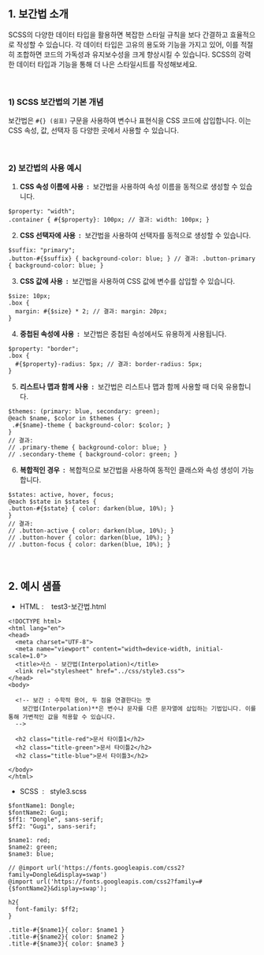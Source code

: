 ## 1\. 보간법 소개

SCSS의 다양한 데이터 타입을 활용하면 복잡한 스타일 규칙을 보다 간결하고 효율적으로 작성할 수 있습니다. 각 데이터 타입은 고유의 용도와 기능을 가지고 있어, 이를 적절히 조합하면 코드의 가독성과 유지보수성을 크게 향상시킬 수 있습니다. SCSS의 강력한 데이터 타입과 기능을 통해 더 나은 스타일시트를 작성해보세요.

  
<br>
  

### 1) SCSS 보간법의 기본 개념

보간법은 `#{} (쉼표)` 구문을 사용하여 변수나 표현식을 CSS 코드에 삽입합니다. 이는 CSS 속성, 값, 선택자 등 다양한 곳에서 사용할 수 있습니다.

  
<br>
  

### 2) 보간법의 사용 예시

  

1. **CSS 속성 이름에 사용  :**  보간법을 사용하여 속성 이름을 동적으로 생성할 수 있습니다.

```
$property: "width"; 
.container { #{$property}: 100px; // 결과: width: 100px; }
```

2. **CSS 선택자에 사용  :**  보간법을 사용하여 선택자를 동적으로 생성할 수 있습니다.
 
```
$suffix: "primary"; 
.button-#{$suffix} { background-color: blue; } // 결과: .button-primary { background-color: blue; }
```

3. **CSS 값에 사용  :**  보간법을 사용하여 CSS 값에 변수를 삽입할 수 있습니다.

```
$size: 10px; 
.box { 
  margin: #{$size} * 2; // 결과: margin: 20px; 
}
```

4. **중첩된 속성에 사용  :**  보간법은 중첩된 속성에서도 유용하게 사용됩니다.

```
$property: "border"; 
.box { 
  #{$property}-radius: 5px; // 결과: border-radius: 5px; 
}
```

5. **리스트나 맵과 함께 사용  :**  보간법은 리스트나 맵과 함께 사용할 때 더욱 유용합니다.

```
$themes: (primary: blue, secondary: green); 
@each $name, $color in $themes { 
 .#{$name}-theme { background-color: $color; } 
} 
// 결과: 
// .primary-theme { background-color: blue; } 
// .secondary-theme { background-color: green; }
```

6. **복합적인 경우  :**  복합적으로 보간법을 사용하여 동적인 클래스와 속성 생성이 가능합니다.

```
$states: active, hover, focus; 
@each $state in $states { 
.button-#{$state} { color: darken(blue, 10%); } 
} 
// 결과: 
// .button-active { color: darken(blue, 10%); } 
// .button-hover { color: darken(blue, 10%); } 
// .button-focus { color: darken(blue, 10%); }
```

<br>



## 2\. 예시 샘플

  

- HTML :    test3-보간법.html

```
<!DOCTYPE html>
<html lang="en">
<head>
  <meta charset="UTF-8">
  <meta name="viewport" content="width=device-width, initial-scale=1.0">
  <title>사스 - 보간법(Interpolation)</title>
  <link rel="stylesheet" href="../css/style3.css">
</head>
<body>
  
  <!-- 보간 : 수학적 용어, 두 점을 연결한다는 뜻
    보간법(Interpolation)**은 변수나 문자를 다른 문자열에 삽입하는 기법입니다. 이를 통해 가변적인 값을 적용할 수 있습니다.
  -->

  <h2 class="title-red">문서 타이틀1</h2>
  <h2 class="title-green">문서 타이틀2</h2>
  <h2 class="title-blue">문서 타이틀3</h2>

</body>
</html>
```

  

- SCSS  :   style3.scss

```
$fontName1: Dongle;
$fontName2: Gugi;
$ff1: "Dongle", sans-serif;
$ff2: "Gugi", sans-serif;

$name1: red;
$name2: green;
$name3: blue;

// @import url('https://fonts.googleapis.com/css2?family=Dongle&display=swap')
@import url('https://fonts.googleapis.com/css2?family=#{$fontName2}&display=swap');

h2{
  font-family: $ff2;
}

.title-#{$name1}{ color: $name1 }
.title-#{$name2}{ color: $name2 }
.title-#{$name3}{ color: $name3 }
```